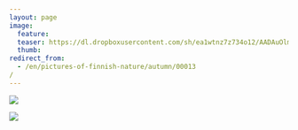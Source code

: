 ```yaml
---
layout: page
image:
  feature:
  teaser: https://dl.dropboxusercontent.com/sh/ea1wtnz7z734o12/AADAuOlmHT0EGbjYPSSB6t8ma/luontokuvat/syksy/IMG27512-245px.jpg
  thumb:
redirect_from:
  - /en/pictures-of-finnish-nature/autumn/00013/
---
```


[![](https://dl.dropboxusercontent.com/sh/ea1wtnz7z734o12/AAB_WM3Jq8XV0vZhoAyClUzTa/luontokuvat/kes%C3%A4/2/DSC13865-800px.jpg)](https://dl.dropboxusercontent.com/sh/ea1wtnz7z734o12/AABi-605ql3cW_dRXClfv-nda/luontokuvat/kes%C3%A4/2/DSC13865.jpg)

[![](https://dl.dropboxusercontent.com/sh/ea1wtnz7z734o12/AADDZbjLfjuI9GSc6l_LU7L-a/luontokuvat/syksy/IMG27512-800px.jpg)](https://dl.dropboxusercontent.com/sh/ea1wtnz7z734o12/AAA58p4YMH5Hs9vcKSTVnx_ka/luontokuvat/syksy/IMG27512.jpg)
